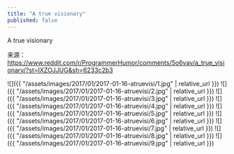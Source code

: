 ```yaml
---
title: "A true visionary"
published: false
---
```

A true visionary

来源：https://www.reddit.com/r/ProgrammerHumor/comments/5o6vav/a_true_visionary/?st=IXZOJJUG&sh=6233c2b3



![]({{ "/assets/images/2017/01/2017-01-16-atruevisi/1.jpg" | relative_url }})
![]({{ "/assets/images/2017/01/2017-01-16-atruevisi/2.jpg" | relative_url }})
![]({{ "/assets/images/2017/01/2017-01-16-atruevisi/3.jpg" | relative_url }})
![]({{ "/assets/images/2017/01/2017-01-16-atruevisi/4.jpg" | relative_url }})
![]({{ "/assets/images/2017/01/2017-01-16-atruevisi/5.jpg" | relative_url }})
![]({{ "/assets/images/2017/01/2017-01-16-atruevisi/6.jpg" | relative_url }})
![]({{ "/assets/images/2017/01/2017-01-16-atruevisi/7.jpg" | relative_url }})
![]({{ "/assets/images/2017/01/2017-01-16-atruevisi/8.jpg" | relative_url }})
![]({{ "/assets/images/2017/01/2017-01-16-atruevisi/9.jpg" | relative_url }})
